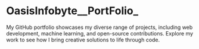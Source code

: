 # OasisInfobyte__PortFolio_
My GitHub portfolio showcases my diverse range of projects, including web development, machine learning, and open-source contributions. Explore my work to see how I bring creative solutions to life through code.
